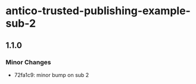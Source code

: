 # antico-trusted-publishing-example-sub-2

## 1.1.0

### Minor Changes

- 72fa1c9: minor bump on sub 2
